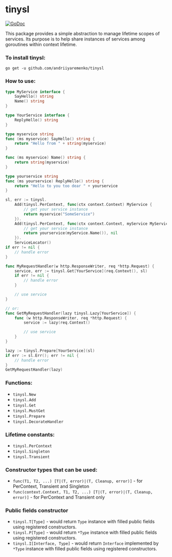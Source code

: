 # tinysl

[![GoDoc](https://img.shields.io/badge/pkg.go.dev-doc-blue)](http://pkg.go.dev/github.com/andriiyaremenko/tinysl)

This package provides a simple abstraction to manage lifetime scopes of services.
Its purpose is to help share instances of services among goroutines within context lifetime.

### To install tinysl:
`go get -u github.com/andriiyaremenko/tinysl`

### How to use:
```go
type MyService interface {
	SayHello() string
	Name() string
}

type YourService interface {
	ReplyHello() string
}

type myservice string
func (ms myservice) SayHello() string {
	return "Hello from " + string(myservice)
}

func (ms myservice) Name() string {
	return string(myservice)
}

type yourservice string
func (ms yourservice) ReplyHello() string {
	return "Hello to you too dear " + yourservice
}

sl, err := tinysl.
	Add(tinysl.PerContext, func(ctx context.Context) MyService {
		// get your service instance
		return myservice("SomeService")
	}).
	Add(tinysl.PerContext, func(ctx context.Context, myService MyService) (YourService, error){
		// get your service instance
		return yourservice(myService.Name()), nil
	}).
	ServiceLocator()
if err != nil {
	// handle error
}

func MyRequestHandler(w http.ResponseWriter, req *http.Request) {
	service, err := tinysl.Get[YourService](req.Context(), sl)
	if err != nil {
		// handle error
	}

	// use service
}

// or:
func GetMyRequestHandler(lazy tinysl.Lazy[YourService]) {
	func (w http.ResponseWriter, req *http.Request) {
		service := lazy(req.Context()

		// use service
	}
}

lazy := tinysl.Prepare[YourService](sl)
if err := sl.Err(); err != nil {
	// handle error
}
GetMyRequestHandler(lazy)
```
### Functions:
 * `tinysl.New`
 * `tinysl.Add`
 * `tinysl.Get`
 * `tinysl.MustGet`
 * `tinysl.Prepare`
 * `tinysl.DecorateHandler`

### Lifetime constants:
 * `tinysl.PerContext`
 * `tinysl.Singleton`
 * `tinysl.Transient`

### Constructor types that can be used:
 * `func(T1, T2, ...) [T|(T, error)|(T, Cleanup, error)]` - for PerContext, Transient and Singleton
 * `func(context.Context, T1, T2, ...) [T|(T, error)|(T, Cleanup, error)]` - for PerContext and Transient only    

### Public fields constructor
 * `tinysl.T[Type]` - would return `Type` instance with filled public fields using registered constructors.
 * `tinysl.P[Type]` - would return `*Type` instance with filled public fields using registered constructors.
 * `tinysl.I[Interface, Type]` - would return `Interface` implemented by `*Type` instance with filled public fields using registered constructors.
